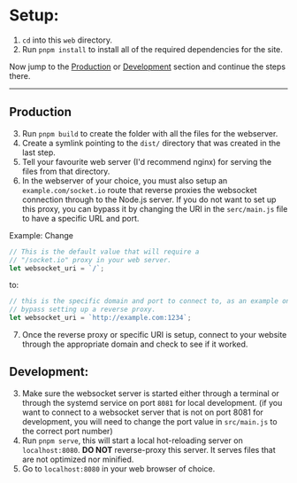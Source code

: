 # Setup:
1. `cd` into this `web` directory.
2. Run `pnpm install` to install all of the required dependencies for the site.

Now jump to the [Production](#Production) or [Development](#Development)
section and continue the steps there.

---

## Production
3. Run `pnpm build` to create the folder with all the files for the webserver.
4. Create a symlink pointing to the `dist/` directory that was created in the
last step.
5. Tell your favourite web server (I'd recommend nginx) for serving the files
from that directory.
6. In the webserver of your choice, you must also setup an
`example.com/socket.io` route that reverse proxies the websocket connection
through to the Node.js server. If you do not want to set up this proxy, you can
bypass it by changing the URI in the `serc/main.js` file to have a specific URL and port.

Example: Change
```js
// This is the default value that will require a
// "/socket.io" proxy in your web server.
let websocket_uri = `/`;
```
to:
```js
// this is the specific domain and port to connect to, as an example on how to
// bypass setting up a reverse proxy.
let websocket_uri = `http://example.com:1234`;
```
7. Once the reverse proxy or specific URI is setup, connect to your website through the appropriate domain and check to see if it worked.


## Development:
3. Make sure the websocket server is started either through a terminal or
through the systemd service on port `8081` for local development. (if you want
to connect to a websocket server that is not on port 8081 for development, you
will need to change the port value in `src/main.js` to the correct port number)
4. Run `pnpm serve`, this will start a local hot-reloading server on
`localhost:8080`. **DO NOT** reverse-proxy this server. It serves files that
are not optimized nor minified.
5. Go to `localhost:8080` in your web browser of choice.